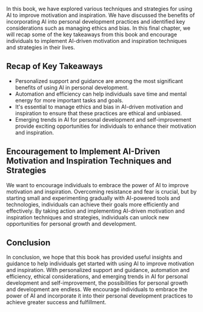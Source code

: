 
In this book, we have explored various techniques and strategies for using AI to improve motivation and inspiration. We have discussed the benefits of incorporating AI into personal development practices and identified key considerations such as managing ethics and bias. In this final chapter, we will recap some of the key takeaways from this book and encourage individuals to implement AI-driven motivation and inspiration techniques and strategies in their lives.

Recap of Key Takeaways
----------------------

* Personalized support and guidance are among the most significant benefits of using AI in personal development.
* Automation and efficiency can help individuals save time and mental energy for more important tasks and goals.
* It's essential to manage ethics and bias in AI-driven motivation and inspiration to ensure that these practices are ethical and unbiased.
* Emerging trends in AI for personal development and self-improvement provide exciting opportunities for individuals to enhance their motivation and inspiration.

Encouragement to Implement AI-Driven Motivation and Inspiration Techniques and Strategies
-----------------------------------------------------------------------------------------

We want to encourage individuals to embrace the power of AI to improve motivation and inspiration. Overcoming resistance and fear is crucial, but by starting small and experimenting gradually with AI-powered tools and technologies, individuals can achieve their goals more efficiently and effectively. By taking action and implementing AI-driven motivation and inspiration techniques and strategies, individuals can unlock new opportunities for personal growth and development.

Conclusion
----------

In conclusion, we hope that this book has provided useful insights and guidance to help individuals get started with using AI to improve motivation and inspiration. With personalized support and guidance, automation and efficiency, ethical considerations, and emerging trends in AI for personal development and self-improvement, the possibilities for personal growth and development are endless. We encourage individuals to embrace the power of AI and incorporate it into their personal development practices to achieve greater success and fulfillment.

